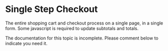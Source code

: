 # Single Step Checkout

The entire shopping cart and checkout process on a single page, in a single form.
Some javascript is required to update subtotals and totals.

<div class="bad" markdown="1">
The documentation for this topic is incomplete. Please comment below to indicate you need it.
</div>
